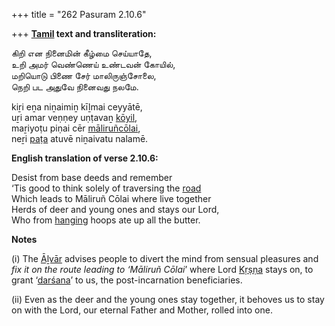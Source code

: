 +++
title = "262 Pasuram 2.10.6"

+++
**[Tamil](/definition/tamil#history "show Tamil definitions") text and transliteration:**

கிறி என நினைமின் கீழ்மை செய்யாதே,  
உறி அமர் வெண்ணெய் உண்டவன் கோயில்,  
மறியொடு பிணை சேர் மாலிருஞ்சோலை,  
நெறி பட அதுவே நினைவது நலமே.

kiṟi eṉa niṉaimiṉ kīḻmai ceyyātē,  
uṟi amar veṇṇey uṇṭavaṉ [kōyil](/definition/koyil#history "show kōyil definitions"),  
maṟiyoṭu piṇai cēr [māliruñcōlai](/definition/maliruncolai#vaishnavism "show māliruñcōlai definitions"),  
neṟi [paṭa](/definition/pata#history "show paṭa definitions") atuvē niṉaivatu nalamē.

**English translation of verse 2.10.6:**

Desist from base deeds and remember  
‘Tis good to think solely of traversing the [road](/definition/road#history "show road definitions")  
Which leads to Māliruñ Cōlai where live together  
Herds of deer and young ones and stays our Lord,  
Who from [hanging](/definition/hanging#history "show hanging definitions") hoops ate up all the butter.

**Notes**

\(i\) The [Āḻvār](/definition/aḻvar#vaishnavism "show Āḻvār definitions") advises people to divert the mind from sensual pleasures and *fix it on the route leading to ‘Māliruñ Cōlai*’ where Lord [Kṛṣṇa](/definition/krishna#vaishnavism "show Kṛṣṇa definitions") stays on, to grant ‘[darśana](/definition/darshana#vaishnavism "show darśana definitions")’ to us, the post-incarnation beneficiaries.

\(ii\) Even as the deer and the young ones stay together, it behoves us to stay on with the Lord, our eternal Father and Mother, rolled into one.


